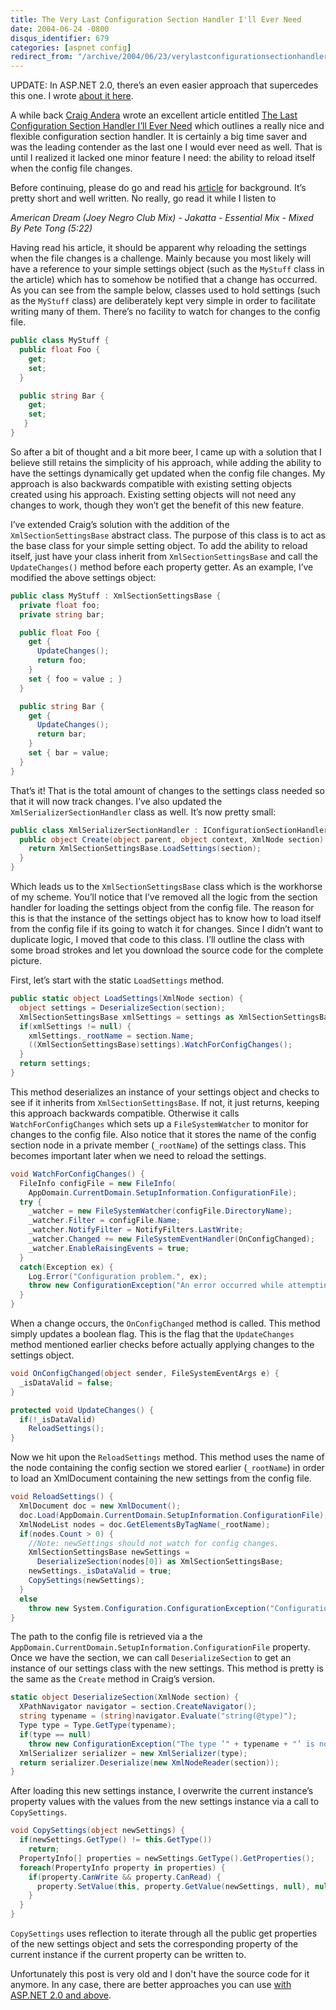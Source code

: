 ```yaml
---
title: The Very Last Configuration Section Handler I'll Ever Need
date: 2004-06-24 -0800
disqus_identifier: 679
categories: [aspnet config]
redirect_from: "/archive/2004/06/23/verylastconfigurationsectionhandler.aspx/"
---
```


UPDATE: In ASP.NET 2.0, there’s an even easier approach that supercedes this one. I wrote [about it here](https://haacked.com/archive/2007/03/12/custom-configuration-sections-in-3-easy-steps.aspx "configuration in asp.net 2.0").

A while back [Craig Andera](http://pluralsight.com/blogs/craig/default.aspx "Craig Andera’s Blog") wrote an excellent article entitled [The Last Configuration Section Handler I’ll Ever Need](http://www.pluralsight.com/wiki/default.aspx/Craig/XmlSerializerSectionHandler.html) which outlines a really nice and flexible configuration section handler. It is certainly a big time saver and was the leading contender as the last one I would ever need as well. That is until I realized it lacked one minor feature I need: the ability to reload itself when the config file changes.

Before continuing, please do go and read his [article](http://www.pluralsight.com/wiki/default.aspx/Craig/XmlSerializerSectionHandler.html "The Last Configuration Section Handler") for background. It’s pretty short and well written. No really, go read it while I listen to

_American Dream (Joey Negro Club Mix) - Jakatta - Essential Mix - Mixed By Pete Tong (5:22)_

Having read his article, it should be apparent why reloading the settings when the file changes is a challenge. Mainly because you most
likely will have a reference to your simple settings object (such as the `MyStuff` class in the article) which has to somehow be notified that a change has occurred. As you can see from the sample below, classes used to hold settings (such as the `MyStuff` class) are deliberately kept very simple in order to facilitate writing many of them. There’s no facility to watch for changes to the config file.

```csharp
public class MyStuff {
  public float Foo {
    get;
    set;
  }

  public string Bar {
    get;
    set;
   }
}
```

So after a bit of thought and a bit more beer, I came up with a solution that I believe still retains the simplicity of his approach, while adding the ability to have the settings dynamically get updated when the config file changes. My approach is also backwards compatible with existing setting objects created using his approach. Existing setting objects will not need any changes to work, though they won’t get the benefit of this new feature.

I’ve extended Craig’s solution with the addition of the `XmlSectionSettingsBase` abstract class. The purpose of this class is to
act as the base class for your simple setting object. To add the ability to reload itself, just have your class inherit from
`XmlSectionSettingsBase` and call the `UpdateChanges()` method before each property getter. As an example, I’ve modified the above settings object:

```csharp
public class MyStuff : XmlSectionSettingsBase {
  private float foo;
  private string bar;

  public float Foo {
    get {
      UpdateChanges();
      return foo;
    }
    set { foo = value ; }
  }

  public string Bar {
    get {
      UpdateChanges();
      return bar;
    }
    set { bar = value;
  }
}
```

That’s it! That is the total amount of changes to the settings class needed so that it will now track changes. I’ve also updated the
`XmlSerializerSectionHandler` class as well. It’s now pretty small:

```csharp
public class XmlSerializerSectionHandler : IConfigurationSectionHandler {
  public object Create(object parent, object context, XmlNode section)  {
    return XmlSectionSettingsBase.LoadSettings(section);
  }
}
```

Which leads us to the `XmlSectionSettingsBase` class which is the workhorse of my scheme. You’ll notice that I’ve removed all the logic
from the section handler for loading the settings object from the config file. The reason for this is that the instance of the settings object has to know how to load itself from the config file if its going to watch it for changes. Since I didn’t want to duplicate logic, I moved that code to this class. I’ll outline the class with some broad strokes and let you download the source code for the complete picture.

First, let’s start with the static `LoadSettings` method.

```csharp
public static object LoadSettings(XmlNode section) {
  object settings = DeserializeSection(section);
  XmlSectionSettingsBase xmlSettings = settings as XmlSectionSettingsBase;
  if(xmlSettings != null) {
    xmlSettings._rootName = section.Name;
    ((XmlSectionSettingsBase)settings).WatchForConfigChanges();
  }
  return settings;
}
```

This method deserializes an instance of your settings object and checks to see if it inherits from `XmlSectionSettingsBase`. If not, it just returns, keeping this approach backwards compatible. Otherwise it calls `WatchForConfigChanges` which sets up a `FileSystemWatcher` to monitor for changes to the config file. Also notice that it stores the name of the config section node in a private member (`_rootName`) of the settings class. This becomes important later when we need to reload the settings.

```csharp
void WatchForConfigChanges() {
  FileInfo configFile = new FileInfo(
    AppDomain.CurrentDomain.SetupInformation.ConfigurationFile);
  try {
    _watcher = new FileSystemWatcher(configFile.DirectoryName);
    _watcher.Filter = configFile.Name;
    _watcher.NotifyFilter = NotifyFilters.LastWrite;
    _watcher.Changed += new FileSystemEventHandler(OnConfigChanged);
    _watcher.EnableRaisingEvents = true;
  }
  catch(Exception ex) {
    Log.Error("Configuration problem.", ex);
    throw new ConfigurationException("An error occurred while attempting to watch for file system changes.", ex);
  }
}
```

When a change occurs, the `OnConfigChanged` method is called. This method simply updates a boolean flag. This is the flag that the `UpdateChanges` method mentioned earlier checks before actually applying changes to the settings object.

```csharp
void OnConfigChanged(object sender, FileSystemEventArgs e) {
  _isDataValid = false;
}

protected void UpdateChanges() {
  if(!_isDataValid)
    ReloadSettings();
}
```

Now we hit upon the `ReloadSettings` method. This method uses the name of the node containing the config section we stored earlier
(`_rootName`) in order to load an XmlDocument containing the new settings from the config file.

```csharp
void ReloadSettings() {
  XmlDocument doc = new XmlDocument();
  doc.Load(AppDomain.CurrentDomain.SetupInformation.ConfigurationFile);
  XmlNodeList nodes = doc.GetElementsByTagName(_rootName);
  if(nodes.Count > 0) {
    //Note: newSettings should not watch for config changes.
    XmlSectionSettingsBase newSettings =
      DeserializeSection(nodes[0]) as XmlSectionSettingsBase;
    newSettings._isDataValid = true;
    CopySettings(newSettings);
  }
  else
    throw new System.Configuration.ConfigurationException("Configuration section " + _rootName + " not found.");
}
```

The path to the config file is retrieved via a the `AppDomain.CurrentDomain.SetupInformation.ConfigurationFile` property.
Once we have the section, we can call `DeserializeSection` to get an instance of our settings class with the new settings. This method is pretty is the same as the `Create` method in Craig’s version.

```csharp
static object DeserializeSection(XmlNode section) {
  XPathNavigator navigator = section.CreateNavigator();
  string typename = (string)navigator.Evaluate("string(@type)");
  Type type = Type.GetType(typename);
  if(type == null)
    throw new ConfigurationException("The type ’" + typename + "’ is not a valid type. Double check the type parameter.");
  XmlSerializer serializer = new XmlSerializer(type);
  return serializer.Deserialize(new XmlNodeReader(section));
}
```

After loading this new settings instance, I overwrite the current instance’s property values with the values from the new settings
instance via a call to `CopySettings`.

```csharp
void CopySettings(object newSettings) {
  if(newSettings.GetType() != this.GetType())
    return;
  PropertyInfo[] properties = newSettings.GetType().GetProperties();
  foreach(PropertyInfo property in properties) {
    if(property.CanWrite && property.CanRead) {
      property.SetValue(this, property.GetValue(newSettings, null), null);
    }
  }
}
```

`CopySettings` uses reflection to iterate through all the public get properties of the new settings object and sets the corresponding
property of the current instance if the current property can be written to.

Unfortunately this post is very old and I don't have the source code for it anymore. In any case, there are better approaches you can use [with ASP.NET 2.0 and above](https://haacked.com/archive/2007/03/12/custom-configuration-sections-in-3-easy-steps.aspx).

